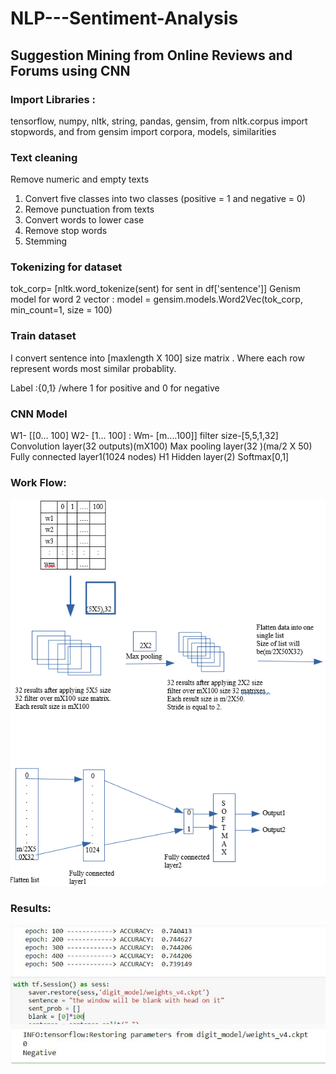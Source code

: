 # NLP---Sentiment-Analysis
## Suggestion Mining from Online Reviews and Forums using CNN
### Import Libraries :
tensorflow, numpy, nltk, string, pandas, gensim, from nltk.corpus import stopwords, and
from gensim import corpora, models, similarities

### Text cleaning
Remove numeric and empty texts
1.	Convert five classes into two classes (positive = 1 and negative = 0)
2.	Remove punctuation from texts
3.	Convert words to lower case
4.	Remove stop words
5.	Stemming

### Tokenizing for dataset
tok_corp= [nltk.word_tokenize(sent) for sent in df['sentence']] Genism model for word 2 vector :
model = gensim.models.Word2Vec(tok_corp, min_count=1, size = 100) 

### Train dataset
I convert sentence into [maxlength X 100] size matrix . Where each row represent words most similar probablity.

Label :{0,1} /where 1 for positive and 0 for negative 

### CNN Model 
W1- [[0…	100]
W2- [1…	100]
:
Wm- [m….100]]
filter size-[5,5,1,32] Convolution layer(32 outputs)(mX100)
Max pooling layer(32 )(ma/2 X 50)
Fully connected layer1(1024 nodes) H1
Hidden layer(2) 
Softmax[0,1]

### Work Flow: 
![image alt](https://github.com/PriyaVasu/NLP---Sentiment-Analysis/blob/91c4d12b9c927e70953bb05fd3831ae09f04b47c/Suggestion%20mining%20from%20online%20review%20forums_using%20CNN.png)

### Results:
![image alt](https://github.com/PriyaVasu/NLP---Sentiment-Analysis/blob/4c30bca82e050eacf8b1d1b2163e15d0544db0ba/full_res.png)


